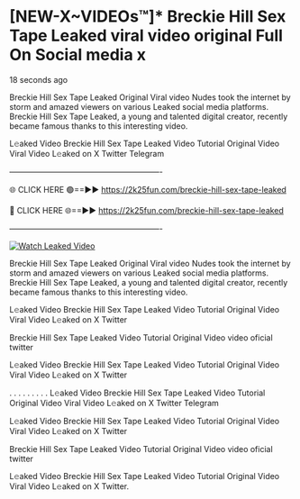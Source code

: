 # [NEW-X~VIDEOs™]* Breckie Hill Sex Tape Leaked viral video original Full On Social media x

18 seconds ago

Breckie Hill Sex Tape Leaked Original Viral video Nudes took the internet by storm and amazed viewers on various Leaked social media platforms. Breckie Hill Sex Tape Leaked, a young and talented digital creator, recently became famous thanks to this interesting video.

L𝚎aked Video Breckie Hill Sex Tape Leaked Video Tutorial Original Video Viral Video L𝚎aked on X Twitter Telegram

———————————————————-

🌐 CLICK HERE 🟢==►► https://2k25fun.com/breckie-hill-sex-tape-leaked

🔴 CLICK HERE 🌐==►► https://2k25fun.com/breckie-hill-sex-tape-leaked

———————————————————-

[![Watch Leaked Video](https://miro.medium.com/v2/resize:fit:828/format:webp/1*cilzJN44JGOrTw9NJCrNHA.gif "Watch Leaked Video")](https://2k25fun.com/breckie-hill-sex-tape-leaked)

Breckie Hill Sex Tape Leaked Original Viral video Nudes took the internet by storm and amazed viewers on various Leaked social media platforms. Breckie Hill Sex Tape Leaked, a young and talented digital creator, recently became famous thanks to this interesting video.

L𝚎aked Video Breckie Hill Sex Tape Leaked Video Tutorial Original Video Viral Video L𝚎aked on X Twitter

Breckie Hill Sex Tape Leaked Video Tutorial Original Video video oficial twitter

L𝚎aked Video Breckie Hill Sex Tape Leaked Video Tutorial Original Video Viral Video L𝚎aked on X Twitter

. . . . . . . . . L𝚎aked Video Breckie Hill Sex Tape Leaked Video Tutorial Original Video Viral Video L𝚎aked on X Twitter Telegram

L𝚎aked Video Breckie Hill Sex Tape Leaked Video Tutorial Original Video Viral Video L𝚎aked on X Twitter

Breckie Hill Sex Tape Leaked Video Tutorial Original Video video oficial twitter

L𝚎aked Video Breckie Hill Sex Tape Leaked Video Tutorial Original Video Viral Video L𝚎aked on X Twitter.